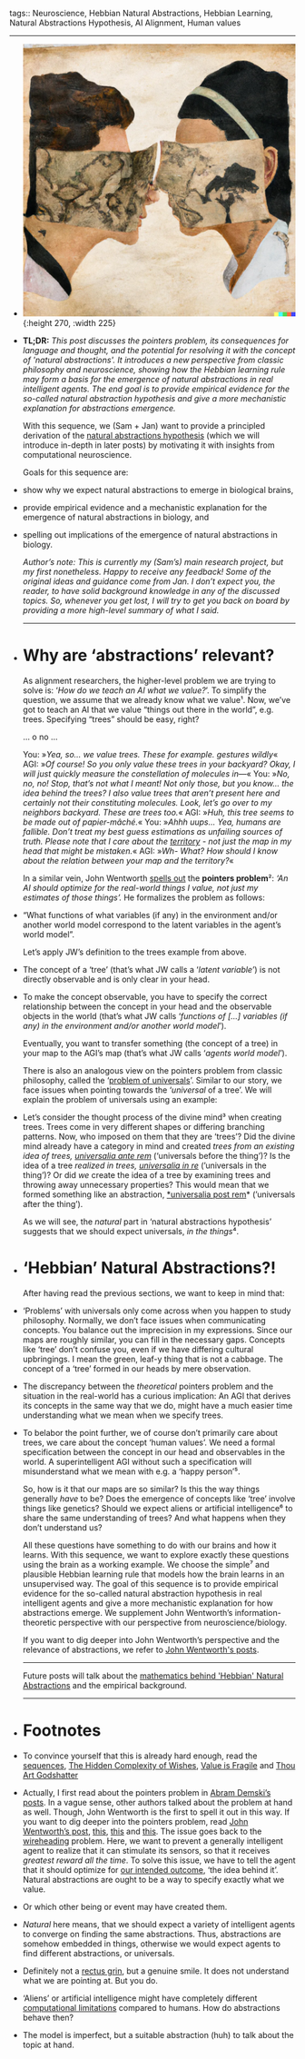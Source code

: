 tags:: Neuroscience, Hebbian Natural Abstractions, Hebbian Learning, Natural Abstractions Hypothesis, AI Alignment, Human values

- ---
- ![hebbiannaturalabstractions.webp](../assets/hebbiannaturalabstractions_1738438804081_0.webp){:height 270, :width 225}
- **TL;DR:** *This post discusses the pointers problem, its consequences for language and thought, and the potential for resolving it with the concept of 'natural abstractions'. It introduces a new perspective from classic philosophy and neuroscience, showing how the Hebbian learning rule may form a basis for the emergence of natural abstractions in real intelligent agents. The end goal is to provide empirical evidence for the so-called natural abstraction hypothesis and give a more mechanistic explanation for abstractions emergence.*
  
  With this sequence, we (Sam + Jan) want to provide a principled derivation of the [natural abstractions hypothesis](https://www.alignmentforum.org/posts/Nwgdq6kHke5LY692J/alignment-by-default#Unsupervised__Natural_Abstractions) (which we will introduce in-depth in later posts) by motivating it with insights from computational neuroscience.
  
  Goals for this sequence are:
- show why we expect natural abstractions to emerge in biological brains,
- provide empirical evidence and a mechanistic explanation for the emergence of natural abstractions in biology, and
- spelling out implications of the emergence of natural abstractions in biology.
  
  *Author’s note: This is currently my (Sam’s) main research project, but my first nonetheless. Happy to receive any feedback! Some of the original ideas and guidance come from Jan. I don’t expect you, the reader, to have solid background knowledge in any of the discussed topics. So, whenever you get lost, I will try to get you back on board by providing a more high-level summary of what I said.*
  
  ---
- # Why are ‘abstractions’ relevant?
  
  As alignment researchers, the higher-level problem we are trying to solve is: ‘*How do we teach an AI what we value?*’. To simplify the question, we assume that we already know what we value¹. Now, we’ve got to teach an AI that we value “things out there in the world”, e.g. trees. Specifying “trees” should be easy, right?
  
  … o no …
  
  You: »*Yea, so… we value trees. These for example. *gestures wildly**«
  AGI: »*Of course! So you only value these trees in your backyard? Okay, I will just quickly measure the constellation of molecules in—*«
  You: »*No, no, no! Stop, that’s not what I meant! Not only those, but you know… the idea behind the trees?  I also value trees that aren’t present here and certainly not their constituting molecules. Look, let’s go over to my neighbors backyard. These are trees too.*«
  AGI: »*Huh, this tree seems to be made out of papier-mâché.*«
  You: »*Ahhh uups… Yea, humans are fallible. Don’t treat my best guess estimations as unfailing sources of truth. Please note that I care about the [territory](https://www.wikiwand.com/en/On_Exactitude_in_Science) - not just the map in my head that might be mistaken.*«
  AGI: »*Wh- What? How should I know about the relation between your map and the territory?*«
  
  In a similar vein, John Wentworth [spells out](https://www.lesswrong.com/posts/gQY6LrTWJNkTv8YJR/the-pointers-problem-human-values-are-a-function-of-humans) the **pointers problem**²: *‘An AI should optimize for the real-world things I value, not just my estimates of those things’.* He formalizes the problem as follows:
- “What functions of what variables (if any) in the environment and/or another world model correspond to the latent variables in the agent’s world model”.
  
  Let’s apply JW’s definition to the trees example from above.
- The concept of a ‘tree’ (that’s what JW calls a ‘*latent variable’*) is not directly observable and is only clear in your head.
- To make the concept observable, you have to specify the correct relationship between the concept in your head and the observable objects in the world (that’s what JW calls ‘*functions of […] variables (if any) in the environment and/or another world model*’).
  
  Eventually, you want to transfer something (the concept of a tree) in your map to the AGI’s map (that’s what JW calls ‘*agents world model*’).
  
  There is also an analogous view on the pointers problem from classic philosophy, called the ‘[problem of universals](https://www.wikiwand.com/en/Problem%20of%20universals)’. Similar to our story, we face issues when pointing towards the ‘*universal* of a tree’. We will explain the problem of universals using an example:
- Let’s consider the thought process of the divine mind³ when creating trees. Trees come in very different shapes or differing branching patterns. Now, who imposed on them that they are ‘trees’? Did the divine mind already have a category in mind and created *trees from an existing idea of trees, [universalia ante rem](https://plato.stanford.edu/entries/universals-medieval/notes.html#note-4)* (‘universals before the thing’)? Is the idea of a tree *realized in trees, [universalia in re](https://plato.stanford.edu/entries/universals-medieval/notes.html#note-4)* (’universals in the thing’)? Or did *we* create the idea of a tree by examining trees and throwing away unnecessary properties? This would mean that we formed something like an abstraction, [*universalia post rem](https://www.notion.so/8d6313e54ea14b678c76ce718de8cdbb?pvs=21)* (’universals after the thing’).
  
  As we will see, the *natural* part in ‘natural abstractions hypothesis’ suggests that we should expect universals, *in the things*⁴.
- # ‘Hebbian’ Natural Abstractions?!
  
  After having read the previous sections, we want to keep in mind that:
- ‘Problems’ with universals only come across when you happen to study philosophy. Normally, we don’t face issues when communicating concepts. You balance out the imprecision in my expressions. Since our maps are roughly similar, you can fill in the necessary gaps. Concepts like ‘tree’ don’t confuse you, even if we have differing cultural upbringings. I mean the green, leaf-y thing that is not a cabbage. The concept of a ‘tree’ formed in our heads by mere observation.
- The discrepancy between the *theoretical* pointers problem and the situation in the real-world has a curious implication: An AGI that derives its concepts in the same way that we do, might have a much easier time understanding what we mean when we specify trees.
- To belabor the point further, we of course don’t primarily care about trees, we care about the concept ‘human values’. We need a formal specification between the concept in our head and observables in the world. A superintelligent AGI without such a specification will misunderstand what we mean with e.g. a ‘happy person’⁵.
  
  So, how is it that our maps are so similar? Is this the way things generally *have* to be? Does the emergence of concepts like ‘tree’ involve things like genetics? Should we expect aliens or artificial intelligence⁶ to share the same understanding of trees? And what happens when they don’t understand us?
  
  All these questions have something to do with our brains and how it learns. With this sequence, we want to explore exactly these questions using the brain as a working example. We choose the simple⁷ and plausible Hebbian learning rule that models how the brain learns in an unsupervised  way. The goal of this sequence is to provide empirical evidence for the so-called natural abstraction hypothesis in real intelligent agents and give a more mechanistic explanation for how abstractions emerge. We supplement John Wentworth’s information-theoretic perspective with our perspective from neuroscience/biology.
  
  If you want to dig deeper into John Wentworth’s perspective and the relevance of abstractions, we refer to [John Wentworth's posts](https://www.alignmentforum.org/posts/cy3BhHrGinZCp3LXE/testing-the-natural-abstraction-hypothesis-project-intro).
  
  ---
  
  Future posts will talk about the [mathematics behind 'Hebbian' Natural Abstractions](https://www.snellessen.com/mathematical-foundations-of-hebbian-natural-abstractions) and the empirical background.
  
  ---
- # Footnotes
- To convince yourself that this is already hard enough, read the [sequences](https://www.lesswrong.com/rationality), [The Hidden Complexity of Wishes](https://www.lesswrong.com/posts/4ARaTpNX62uaL86j6/the-hidden-complexity-of-wishes), [Value is Fragile](https://www.lesswrong.com/posts/cSXZpvqpa9vbGGLtG/thou-art-godshatter) and [Thou Art Godshatter](https://www.lesswrong.com/posts/cSXZpvqpa9vbGGLtG/thou-art-godshatter)
- Actually, I first read about the pointers problem in [Abram Demski’s posts](https://www.lesswrong.com/s/SBfqYgHf2zvxyKDtB/p/5bd75cc58225bf06703754b3). In a vague sense, other authors talked about the problem at hand as well. Though, John Wentworth is the first to spell it out in this way. If you want to dig deeper into the pointers problem, read [John Wentworth’s post](https://www.lesswrong.com/posts/gQY6LrTWJNkTv8YJR/the-pointers-problem-human-values-are-a-function-of-humans), [this](https://www.lesswrong.com/s/SBfqYgHf2zvxyKDtB), [this](https://www.lesswrong.com/posts/7Zn4BwgsiPFhdB6h8/the-pointers-problem-clarifications-variations) and [this](https://www.lesswrong.com/posts/nFv2buafNc9jSaxAH/siren-worlds-and-the-perils-of-over-optimised-search).  The issue goes back to the [wireheading](https://arxiv.org/pdf/1605.03143.pdf) problem. Here, we want to prevent a generally intelligent agent to realize that it can stimulate its sensors, so that it receives *greatest reward all the time*. To solve this issue, we have to tell the agent that it should optimize for [our intended outcome](https://www.notion.so/8d6313e54ea14b678c76ce718de8cdbb?pvs=21), ‘the idea behind it’. Natural abstractions are ought to be a way to specify exactly what we value.
- Or which other being or event may have created them.
- *Natural* here means, that we should expect a variety of intelligent agents to converge on finding the same abstractions. Thus, abstractions are somehow embedded in things, otherwise we would expect agents to find different abstractions, or universals.
- Definitely not a [rectus grin](https://www.wikiwand.com/en/Risus_sardonicus), but a genuine smile. It does not understand what we are pointing at. But you do.
- ‘Aliens’ or artificial intelligence might have completely different [computational limitations](https://arbital.com/p/solomonoff_induction/?l=1hh) compared to humans. How do abstractions behave then?
- The model is imperfect, but a suitable abstraction (huh) to talk about the topic at hand.